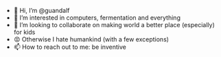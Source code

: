 - 👋 Hi, I’m @guandalf
- 👀 I’m interested in computers, fermentation and everything
- 💞️ I’m looking to collaborate on making world a better place (especially) for kids
- 😡 Otherwise I hate humankind (with a few exceptions)
- 📫 How to reach out to me: be inventive

<!---
guandalf/guandalf is a ✨ special ✨ repository because its `README.md` (this file) appears on your GitHub profile.
You can click the Preview link to take a look at your changes.
--->
